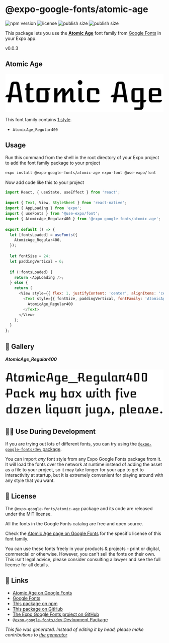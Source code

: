 # @expo-google-fonts/atomic-age

![npm version](https://flat.badgen.net/npm/v/@expo-google-fonts/atomic-age)
![license](https://flat.badgen.net/github/license/expo/google-fonts)
![publish size](https://flat.badgen.net/packagephobia/install/@expo-google-fonts/atomic-age)
![publish size](https://flat.badgen.net/packagephobia/publish/@expo-google-fonts/atomic-age)

This package lets you use the [**Atomic Age**](https://fonts.google.com/specimen/Atomic+Age) font family from [Google Fonts](https://fonts.google.com/) in your Expo app.

v0.0.3

## Atomic Age

![Atomic Age](./font-family.png)

This font family contains [1 style](#gallery).

- `AtomicAge_Regular400`

## Usage

Run this command from the shell in the root directory of your Expo project to add the font family package to your project
```sh
expo install @expo-google-fonts/atomic-age expo-font @use-expo/font
```

Now add code like this to your project
```js
import React, { useState, useEffect } from 'react';

import { Text, View, StyleSheet } from 'react-native';
import { AppLoading } from 'expo';
import { useFonts } from '@use-expo/font';
import { AtomicAge_Regular400 } from '@expo-google-fonts/atomic-age';

export default () => {
  let [fontsLoaded] = useFonts({
    AtomicAge_Regular400,
  });

  let fontSize = 24;
  let paddingVertical = 6;

  if (!fontsLoaded) {
    return <AppLoading />;
  } else {
    return (
      <View style={{ flex: 1, justifyContent: 'center', alignItems: 'center' }}>
        <Text style={{ fontSize, paddingVertical, fontFamily: 'AtomicAge_Regular400' }}>
          AtomicAge_Regular400
        </Text>
      </View>
    );
  }
};

```

## 🔡 Gallery

##### AtomicAge_Regular400
![AtomicAge_Regular400](./6fc59a494c6184d973d9d5db8ec698d8acb6283fc807bd1a13c30000b83b832c.ttf.png)


## 👩‍💻 Use During Development

If you are trying out lots of different fonts, you can try using the [`@expo-google-fonts/dev` package](https://github.com/expo/google-fonts/tree/master/font-packages/dev#readme).

You can import *any* font style from any Expo Google Fonts package from it. It will load the fonts
over the network at runtime instead of adding the asset as a file to your project, so it may take longer
for your app to get to interactivity at startup, but it is extremely convenient
for playing around with any style that you want.

## 📖 License

The `@expo-google-fonts/atomic-age` package and its code are released under the MIT license.

All the fonts in the Google Fonts catalog are free and open source.

Check the [Atomic Age page on Google Fonts](https://fonts.google.com/specimen/Atomic+Age) for the specific license of this font family.

You can use these fonts freely in your products & projects - print or digital, commercial or otherwise. However, you can't sell the fonts on their own. This isn't legal advice, please consider consulting a lawyer and see the full license for all details.

## 🔗 Links

- [Atomic Age on Google Fonts](https://fonts.google.com/specimen/Atomic+Age)
- [Google Fonts](https://fonts.google.com/)
- [This package on npm](https://www.npmjs.com/package/@expo-google-fonts/atomic-age)
- [This package on GitHub](https://github.com/expo/google-fonts/tree/master/font-packages/atomic-age)
- [The Expo Google Fonts project on GitHub](https://github.com/expo/google-fonts)
- [`@expo-google-fonts/dev` Devlopment Package](https://github.com/expo/google-fonts/tree/master/font-packages/dev)


*This file was generated. Instead of editing it by head, please make contributions to [the generator](https://github.com/expo/google-fonts/tree/master/packages/generator)*
